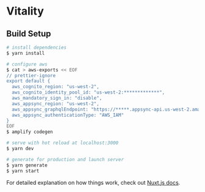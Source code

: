 # Vitality

## Build Setup

```bash
# install dependencies
$ yarn install

# configure aws
$ cat > aws-exports << EOF
// prettier-ignore
export default {
  aws_cognito_region: "us-west-2",
  aws_cognito_identity_pool_id: "us-west-2:*************",
  aws_mandatory_sign_in: "disable",
  aws_appsync_region: "us-west-2",
  aws_appsync_graphqlEndpoint: "https://*****.appsync-api.us-west-2.amazonaws.com/graphql",
  aws_appsync_authenticationType: "AWS_IAM"
}
EOF
$ amplify codegen

# serve with hot reload at localhost:3000
$ yarn dev

# generate for production and launch server
$ yarn generate
$ yarn start
```

For detailed explanation on how things work, check out [Nuxt.js docs](https://nuxtjs.org).

